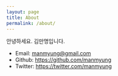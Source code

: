 ```yaml
---
layout: page
title: About
permalink: /about/
---
```


안녕하세요. 김만명입니다.

- Email: manmyung@gmail.com
- Github: https://github.com/manmyung
- Twitter: https://twitter.com/manmyung
